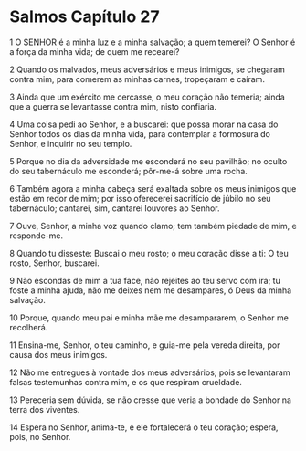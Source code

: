 # Salmos Capítulo 27

1	O SENHOR é a minha luz e a minha salvação; a quem temerei? O Senhor é a força da minha vida; de quem me recearei?

2	Quando os malvados, meus adversários e meus inimigos, se chegaram contra mim, para comerem as minhas carnes, tropeçaram e caíram.

3	Ainda que um exército me cercasse, o meu coração não temeria; ainda que a guerra se levantasse contra mim, nisto confiaria.

4	Uma coisa pedi ao Senhor, e a buscarei: que possa morar na casa do Senhor todos os dias da minha vida, para contemplar a formosura do Senhor, e inquirir no seu templo.

5	Porque no dia da adversidade me esconderá no seu pavilhão; no oculto do seu tabernáculo me esconderá; pôr-me-á sobre uma rocha.

6	Também agora a minha cabeça será exaltada sobre os meus inimigos que estão em redor de mim; por isso oferecerei sacrifício de júbilo no seu tabernáculo; cantarei, sim, cantarei louvores ao Senhor.

7	Ouve, Senhor, a minha voz quando clamo; tem também piedade de mim, e responde-me.

8	Quando tu disseste: Buscai o meu rosto; o meu coração disse a ti: O teu rosto, Senhor, buscarei.

9	Não escondas de mim a tua face, não rejeites ao teu servo com ira; tu foste a minha ajuda, não me deixes nem me desampares, ó Deus da minha salvação.

10	Porque, quando meu pai e minha mãe me desampararem, o Senhor me recolherá.

11	Ensina-me, Senhor, o teu caminho, e guia-me pela vereda direita, por causa dos meus inimigos.

12	Não me entregues à vontade dos meus adversários; pois se levantaram falsas testemunhas contra mim, e os que respiram crueldade.

13	Pereceria sem dúvida, se não cresse que veria a bondade do Senhor na terra dos viventes.

14	Espera no Senhor, anima-te, e ele fortalecerá o teu coração; espera, pois, no Senhor.

